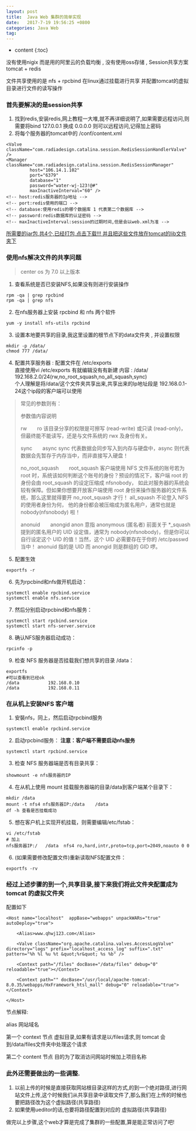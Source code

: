 ```yaml
---
layout: post
title:  Java Web 集群的简单实现
date:   2017-7-19 19:56:25 +0800
categories: Java Web
tag: 
---
```


* content
{:toc}


没有使用nigix  而是用的阿里云的负载均衡 , 没有使用oss存储 , Session共享方案 tomcat + redis  

文件共享使用的是 nfs + rpcbind  在linux通过挂载进行共享  并配置tomcat的虚拟目录进行文件的读写操作

### 首先要解决的是session共享

1. 找到redis,安装redis,网上教程一大堆,就不再详细说明了,如果需要远程访问,则需要将bind 127.0.0.1  换成 0.0.0.0 则可以远程访问,记得加上密码 
2. 将每个服务器的tomcat中的 /conf/content.xml


```
<Valve className="com.radiadesign.catalina.session.RedisSessionHandlerValve" />    
<Manager className="com.radiadesign.catalina.session.RedisSessionManager"    
         host="106.14.1.102"
         port="6379"
         database="1"
         password="water-wj-123!@#"
         maxInactiveInterval="60" /> 
<!-- host:redis服务器的Ip地址 -->
<!-- port:redis使用的端口 -->
<!-- database:使用redis的哪个数据库 1 代表第二个数据库 -->
<!-- password:redis数据库的认证密码 -->
<!-- maxInactiveInterval:session的过期时间,但是会以web.xml为准 -->
```


[所需要的jar包,共4个,已经打包,点击下载!!! 并且把这些文件放在tomcat的lib文件夹下](http://note.youdao.com/yws/api/personal/file/6ABC8358E98042D784449326D52BF12E?method=download&shareKey=cb1a1d085e83e415c1836e890181bb91)

### 使用nfs解决文件的共享问题

> center os 为 7.0 以上版本   

1. 查看系统是否已安装NFS,如果没有则进行安装操作  
```
rpm -qa | grep rpcbind  
rpm -qa | grep nfs
```


2. 在nfs服务器上安装 rpcbind  和  nfs 两个软件  
```
yum -y install nfs-utils rpcbind
```


3. 设置本地要共享的目录,我这里设置的根节点下的data文件夹 , 并设置权限
```
mkdir -p /data/  
chmod 777 /data/
```


4. 配置共享服务器 : 配置文件在 /etc/exports   
直接使用vi /etc/exports 有就编辑没有有新建
内容 : /data/ 192.168.2.0/24(rw,no_root_squash,no_all_squash,sync)  
个人理解是将/data/这个文件夹共享出来,共享出来的Ip地址段是 192.168.0.1-24这个ip段的客户端可以使用   
> 常见的参数则有：  
> 
> 参数值内容说明  
> 
> rw　　ro    该目录分享的权限是可擦写 (read-write) 或只读 (read-only)，但最终能不能读写，还是与文件系统的 rwx 及身份有关。  
> 
> sync　　async    sync 代表数据会同步写入到内存与硬盘中，async 则代表数据会先暂存于内存当中，而非直接写入硬盘！
> 
> no_root_squash　　root_squash    客户端使用 NFS 文件系统的账号若为 root 时，系统该如何判断这个账号的身份？预设的情况下，客户端 root 的身份会由 root_squash 的设定压缩成 nfsnobody， 如此对服务器的系统会较有保障。但如果你想要开放客户端使用 root 身份来操作服务器的文件系统，那么这里就得要开 no_root_squash 才行！
> all_squash    不论登入 NFS 的使用者身份为何， 他的身份都会被压缩成为匿名用户，通常也就是 nobody(nfsnobody) 啦！
>
> anonuid　　anongid    anon 意指 anonymous (匿名者) 前面关于 *_squash 提到的匿名用户的 UID 设定值，通常为 nobody(nfsnobody)，但是你可以自行设定这个 UID 的值！当然，这个 UID 必需要存在于你的 /etc/passwd 当中！ anonuid 指的是 UID 而 anongid 则是群组的 GID 啰。 

5. 配置生效  
```
exportfs -r
```
6. 先为rpcbind和nfs做开机启动：
```
systemctl enable rpcbind.service
systemctl enable nfs.service
```

7. 然后分别启动rpcbind和nfs服务：
```
systemctl start rpcbind.service
systemctl start nfs-server.service
```
8. 确认NFS服务器启动成功： 
```
rpcinfo -p
```
9. 检查 NFS 服务器是否挂载我们想共享的目录 /data：
```
exportfs
#可以查看到已经ok
/data           192.168.0.10
/data           192.168.0.11
```

### 在从机上安装NFS 客户端

1. 安裝nfs，同上，然后启动rpcbind服务

```
systemctl enable rpcbind.service
```
2. 启动rpcbind服务：  **注意：客户端不需要启动nfs服务**

```
systemctl start rpcbind.service
```
3. 检查 NFS 服务器端是否有目录共享：

```
showmount -e nfs服务器的IP
```
4. 在从机上使用 mount 挂载服务器端的目录/data到客户端某个目录下：


```
mkdir /data
mount -t nfs4 nfs服务器IP:/data    /data
df -h 查看是否挂载成功
```
5. 想在客户机上实现开机挂载，则需要编辑/etc/fstab：
```
vi /etc/fstab
# 加上
nfs服务器IP:/   /data  nfs4 ro,hard,intr,proto=tcp,port=2049,noauto 0 0
```

6. (如果需要修改配置文件)重新读取NFS配置文件： 
```
exportfs -rv
```



### 经过上述步骤的到一个,共享目录,接下来我们将此文件夹配置成为 tomcat 的虚拟文件夹

配置如下 


```
<Host name="localhost"  appBase="webapps" unpackWARs="true" autoDeploy="true">

    <Alias>www.qhwj123.com</Alias>
    
    <Valve className="org.apache.catalina.valves.AccessLogValve" directory="logs" prefix="localhost_access_log" suffix=".txt"  pattern="%h %l %u %t &quot;%r&quot; %s %b" />  
    
    <Context path="/files" docBase="/data/files" debug="0" reloadable="true"></Context>  
    
    <Context path="" docBase="/usr/local/apache-tomcat-8.0.35/webapps/HxFramework_htsl_mall" debug="0" reloadable="true"></Context>  

</Host>
```
节点解释:  

alias 网站域名  

第一个 context 节点  虚拟目录,如果有请求是以/files请求,则 tomcat 会到/data/files文件夹中处理这个请求

第二个 content 节点 目的为了取消访问网站时候加上项目名称



### 此外还需要做出的一些调整.

1. 以前上传的时候是直接获取网站根目录这样的方式,的到一个绝对路径,进行网站文件上传,这个时候我们从共享目录中读取文件了,那么我们在上传的时候也要把路径改为这个虚拟路径(共享路径)
2. 如果使用ueditor的话,也要将路径配置到对应的 虚拟路径(共享路径) 


做完以上步骤,这个web才算是完成了集群的一些配置,算是能正常访问了吧!

